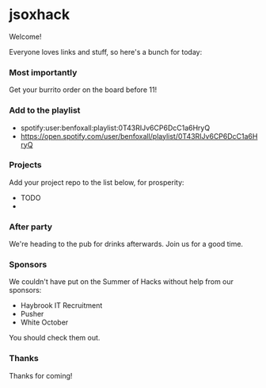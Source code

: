 # jsoxhack

Welcome! 

Everyone loves links and stuff, so here's a bunch for today:

### Most importantly

Get your burrito order on the board before 11!

### Add to the playlist
 * spotify:user:benfoxall:playlist:0T43RIJv6CP6DcC1a6HryQ
 * https://open.spotify.com/user/benfoxall/playlist/0T43RIJv6CP6DcC1a6HryQ

### Projects

Add your project repo to the list below, for prosperity:

* TODO
* 

### After party

We're heading to the pub for drinks afterwards. Join us for a good time.

### Sponsors

We couldn't have put on the Summer of Hacks without help from our sponsors:

* Haybrook IT Recruitment
* Pusher
* White October

You should check them out.

### Thanks

Thanks for coming! 
